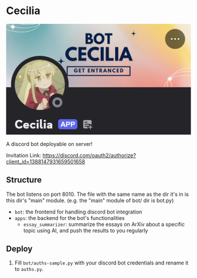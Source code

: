 # Cecilia

![#c](pics/bot.jpg)

A discord bot deployable on server!

Invitation Link: https://discord.com/oauth2/authorize?client_id=1388147931659501658

## Structure

The bot listens on port 8010. The file with the same name as the dir it's in is this dir's "main" module. (e.g. the "main" module of bot/ dir is bot.py)

- `bot`: the frontend for handling discord bot integration
- `apps`: the backend for the bot's functionalities
  - `essay_summarizer`: summarize the essays on ArXiv about a specific topic using AI, and push the results to you regularly

## Deploy

1. Fill `bot/auths-sample.py` with your discord bot credentials and rename it to `auths.py`.
